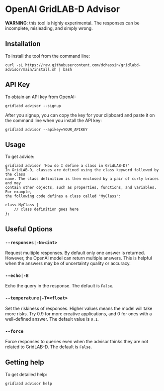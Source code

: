 # OpenAI GridLAB-D Advisor

**WARNING**: this tool is highly experimental. The responses can be incomplete, misleading, and simply wrong.

## Installation

To install the tool from the command line:

~~~
curl -sL https://raw.githubusercontent.com/dchassin/gridlabd-advisor/main/install.sh | bash
~~~

## API Key

To obtain an API key from OpenAI:

~~~
gridlabd advisor --signup
~~~

After you signup, you can copy the key for your clipboard and paste it on the command line when you install the API key:

~~~
gridlabd advisor --apikey=YOUR_APIKEY
~~~

## Usage

To get advice:

~~~
gridlabd advisor 'How do I define a class in GridLAB-D?'
In GridLAB-D, classes are defined using the class keyword followed by the class 
name. The class definition is then enclosed by a pair of curly braces and may 
contain other objects, such as properties, functions, and variables. For example, 
the following code defines a class called "MyClass":

class MyClass {
    // class definition goes here
};
~~~

## Useful Options

### `--responses|-N=<int>`

Request multiple responses. By default only one answer is returned. However, the OpenAI model can return multiple answers. This is helpful when the answers may be of uncertainty quality or accuracy.

### `--echo|-E`

Echo the query in the response. The default is `False`.

### `--temperature|-T=<float>`  

Set the riskiness of responses.  Higher values means the model will take more risks. Try 0.9 for more creative applications, and 0 for ones with a well-defined answer. The default value is `0.1`.

### `--force`

Force responses to queries even when the advisor thinks they are not related to GridLAB-D. The default is `False`.


## Getting help

To get detailed help:

~~~
gridlabd advisor help
~~~
